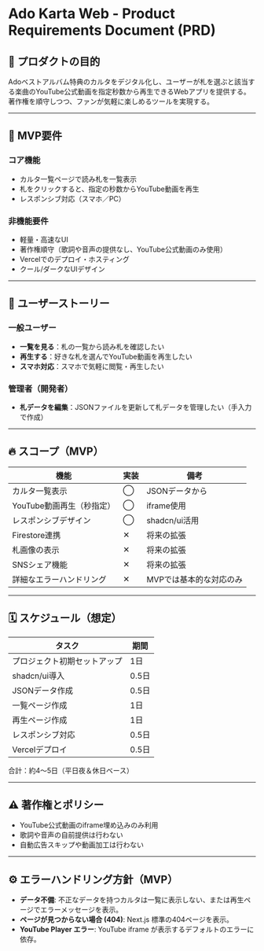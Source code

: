 # Ado Karta Web - Product Requirements Document (PRD)

## 🎯 プロダクトの目的

Adoベストアルバム特典のカルタをデジタル化し、ユーザーが札を選ぶと該当する楽曲のYouTube公式動画を指定秒数から再生できるWebアプリを提供する。
著作権を順守しつつ、ファンが気軽に楽しめるツールを実現する。

---

## 📝 MVP要件

### コア機能
- カルタ一覧ページで読み札を一覧表示
- 札をクリックすると、指定の秒数からYouTube動画を再生
- レスポンシブ対応（スマホ／PC）

### 非機能要件
- 軽量・高速なUI
- 著作権順守（歌詞や音声の提供なし、YouTube公式動画のみ使用）
- Vercelでのデプロイ・ホスティング
- クール/ダークなUIデザイン

---

## 🎨 ユーザーストーリー

### 一般ユーザー
- **一覧を見る**：札の一覧から読み札を確認したい
- **再生する**：好きな札を選んでYouTube動画を再生したい
- **スマホ対応**：スマホで気軽に閲覧・再生したい

### 管理者（開発者）
- **札データを編集**：JSONファイルを更新して札データを管理したい（手入力で作成）

---

## 🔥 スコープ（MVP）

| 機能                    | 実装 | 備考 |
|-------------------------|------|------|
| カルタ一覧表示          | ◯   | JSONデータから |
| YouTube動画再生（秒指定）| ◯   | iframe使用 |
| レスポンシブデザイン    | ◯   | shadcn/ui活用 |
| Firestore連携            | ✕   | 将来の拡張 |
| 札画像の表示             | ✕   | 将来の拡張 |
| SNSシェア機能            | ✕   | 将来の拡張 |
| 詳細なエラーハンドリング | ✕   | MVPでは基本的な対応のみ |

---

## 🗓 スケジュール（想定）

| タスク                     | 期間 |
|----------------------------|------|
| プロジェクト初期セットアップ | 1日 |
| shadcn/ui導入              | 0.5日 |
| JSONデータ作成              | 0.5日 |
| 一覧ページ作成              | 1日 |
| 再生ページ作成              | 1日 |
| レスポンシブ対応            | 0.5日 |
| Vercelデプロイ              | 0.5日 |

合計：約4〜5日（平日夜＆休日ベース）

---

## ⚠ 著作権とポリシー

- YouTube公式動画のiframe埋め込みのみ利用
- 歌詞や音声の自前提供は行わない
- 自動広告スキップや動画加工は行わない

---

## ⚙️ エラーハンドリング方針（MVP）

- **データ不備**: 不正なデータを持つカルタは一覧に表示しない、または再生ページでエラーメッセージを表示。
- **ページが見つからない場合 (404)**: Next.js 標準の404ページを表示。
- **YouTube Player エラー**: YouTube iframe が表示するデフォルトのエラーに依存。
